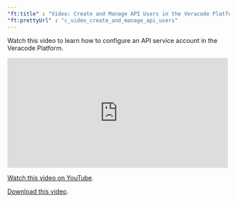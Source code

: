 ```yaml
---
"ft:title" : "Video: Create and Manage API Users in the Veracode Platform"
"ft:prettyUrl" : "c_video_create_and_manage_api_users"
---
```


Watch this video to learn how to configure an API service account in the Veracode Platform.

<iframe width="500" height="250" src="https://www.youtube.com/embed/juNzhEsytuw"
title="Create and Manage API Users in the Veracode Platform" frameborder="0" allow="accelerometer;
autoplay; clipboard-write; encrypted-media; gyroscope; picture-in-picture"
allowfullscreen></iframe>

[Watch this video on YouTube](https://www.youtube.com/embed/juNzhEsytuw).

[Download this video](https://d3pn0dtbjseokt.cloudfront.net/Managing_API_Users.mp4).

